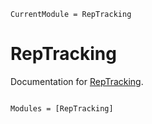 ```@meta
CurrentModule = RepTracking
```

# RepTracking

Documentation for [RepTracking](https://github.com/Lysmura/RepTracking.jl).

```@index
```

```@autodocs
Modules = [RepTracking]
```
